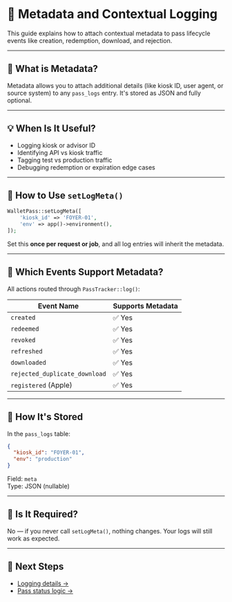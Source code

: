 # 🧾 Metadata and Contextual Logging

This guide explains how to attach contextual metadata to pass lifecycle events like creation, redemption, download, and rejection.

---

## 🎯 What is Metadata?

Metadata allows you to attach additional details (like kiosk ID, user agent, or source system) to any `pass_logs` entry. It's stored as JSON and fully optional.

---

## 💡 When Is It Useful?

- Logging kiosk or advisor ID
- Identifying API vs kiosk traffic
- Tagging test vs production traffic
- Debugging redemption or expiration edge cases

---

## 🧰 How to Use `setLogMeta()`

```php
WalletPass::setLogMeta([
    'kiosk_id' => 'FOYER-01',
    'env' => app()->environment(),
]);
```

Set this **once per request or job**, and all log entries will inherit the metadata.

---

## 🪪 Which Events Support Metadata?

All actions routed through `PassTracker::log()`:

| Event Name                   | Supports Metadata |
|------------------------------|-------------------|
| `created`                    | ✅ Yes |
| `redeemed`                   | ✅ Yes |
| `revoked`                    | ✅ Yes |
| `refreshed`                  | ✅ Yes |
| `downloaded`                 | ✅ Yes |
| `rejected_duplicate_download`| ✅ Yes |
| `registered` (Apple)         | ✅ Yes |

---

## 🧱 How It's Stored

In the `pass_logs` table:

```json
{
  "kiosk_id": "FOYER-01",
  "env": "production"
}
```

Field: `meta`  
Type: JSON (nullable)

---

## 🔐 Is It Required?

No — if you never call `setLogMeta()`, nothing changes. Your logs will still work as expected.

---

## 🔗 Next Steps

- [Logging details →](../advanced/logging.md)
- [Pass status logic →](../usage/redeem-pass.md)
